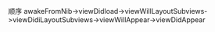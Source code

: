 顺序 awakeFromNib->viewDidload->viewWillLayoutSubviews->viewDidiLayoutSubviews->viewWillAppear->viewDidAppear